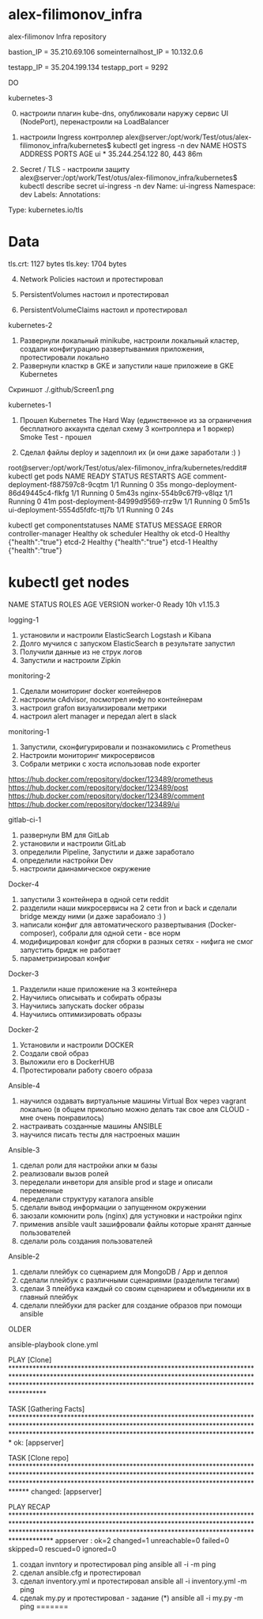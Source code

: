 # alex-filimonov_infra
alex-filimonov Infra repository


bastion_IP = 35.210.69.106
someinternalhost_IP = 10.132.0.6

testapp_IP = 35.204.199.134
testapp_port = 9292


DO

kubernetes-3

0) наcтроили плагин kube-dns, опубликовали наружу сервис UI (NodePort), перенастроили на LoadBalancer

1) настроили Ingress контроллер
alex@server:/opt/work/Test/otus/alex-filimonov_infra/kubernetes$ kubectl get ingress -n dev
NAME   HOSTS   ADDRESS          PORTS     AGE
ui     *       35.244.254.122   80, 443   86m

2) Secret / TLS - настроили защиту
alex@server:/opt/work/Test/otus/alex-filimonov_infra/kubernetes$ kubectl describe secret ui-ingress -n dev
Name:         ui-ingress
Namespace:    dev
Labels:       <none>
Annotations:  <none>

Type:  kubernetes.io/tls

Data
====
tls.crt:  1127 bytes
tls.key:  1704 bytes


4) Network Policies настоил и протестировал

6) PersistentVolumes настоил и протестировал

7) PersistentVolumeClaims настоил и протестировал



kubernetes-2

1) Развернули локальный minikube, настроили локальный кластер, создали конфигурацию развертыванмия приложения, протестировали локально
2) Развернули класткр в GKE  и запустили наше приложеие в GKE Kubernetes


Скриншот
./.github/Screen1.png



kubernetes-1

1) Прошел Kubernetes The Hard Way (единственное из за ограничения бесплатного аккаунта сделал схему 3 контроллера и 1 воркер)
    Smoke Test - прошел

2) Сделал файлы deploy и задеплоил их (и они даже заработали :) )

root@server:/opt/work/Test/otus/alex-filimonov_infra/kubernetes/reddit# kubectl get pods
NAME                                 READY   STATUS    RESTARTS   AGE
comment-deployment-f887597c8-9cqtm   1/1     Running   0          35s
mongo-deployment-86d49445c4-flkfg    1/1     Running   0          5m43s
nginx-554b9c67f9-v8lqz               1/1     Running   0          41m
post-deployment-84999d9569-rrz9w     1/1     Running   0          5m51s
ui-deployment-5554d5fdfc-ttj7b       1/1     Running   0          24s


 kubectl get componentstatuses
NAME                 STATUS    MESSAGE             ERROR
controller-manager   Healthy   ok
scheduler            Healthy   ok
etcd-0               Healthy   {"health":"true"}
etcd-2               Healthy   {"health":"true"}
etcd-1               Healthy   {"health":"true"}

# kubectl get nodes
NAME       STATUS   ROLES    AGE   VERSION
worker-0   Ready    <none>   10h   v1.15.3





logging-1

1) установили и настроили ElasticSearch Logstash и Kibana
2) Долго мучился с запуском ElasticSearch в результате запустил
3) Получили данные из не струк логов
4) Запустили и настроили Zipkin

monitoring-2

1) Сделали мониторинг docker контейнеров
2) настроили cAdvisor, посмотрел инфу по контейнерам
3) настроил grafon визуализировали метрики
4) настроил alert manager и передал alert в slack

monitoring-1

1) Запустили, сконфигурировали и познакомились с Prometheus
2) Настроили мониторинг микросервисов
3) Собрали метрики с хоста использовав node exporter

https://hub.docker.com/repository/docker/123489/prometheus
https://hub.docker.com/repository/docker/123489/post
https://hub.docker.com/repository/docker/123489/comment
https://hub.docker.com/repository/docker/123489/ui


gitlab-ci-1

1) развернули ВМ для GitLab
2) установили и настроили GitLab
3) определили Pipeline, Запустили и даже заработало
4) определили настройки Dev
5) настроили даинамическое окружение

Docker-4

1) запустили 3 контейнера в одной сети reddit
2) разделили наши микросервисы на 2 сети fron и back и сделали bridge между ними (и даже зарабоиало :) )
3) написали конфиг для автоматического развертывания (Docker-composer), собрали для одной сети - все норм
4) модифицировал конфиг для сборки в разных сетях - нифига не смог запустить бридж не работает
5) параметризировал конфиг




Docker-3

1) Разделили наше приложение на 3 контейнера
2) Научились описывать и собирать образы
3) Научились запускать docker образы
4) Научились оптимизировать образы

Docker-2

1) Установили и настроили DOCKER
2) Создали свой образ
3) Выложили его в DockerHUB
4) Протестировали работу своего образа

Ansible-4

1) научился оздавать виртуальные машины Virtual Box через vagrant локально
    (в общем прикольно можно делать так свое аля CLOUD - мне очень понравилось)
2) настраивать созданные машины ANSIBLE
3) научился писать тесты для настроеных машин


Ansible-3

1) сделал роли для настройки апки м базы
2) реализовали вызов ролей
3) переделали инветори для ansible prod и stage и описали переменные
4) переделали структуру каталога ansible
5) сделали вывод информации о запущенном окружении
6) заюзали комюнити роль (nginx) для устуновки и настройки nginx
7) применив ansible vault зашифровали файлы которые хранят данные пользователей
8) сделали роль создания пользователей


Ansible-2

1) сделали   плейбук со сценарием для MongoDB / App и деплоя
2) сделали плейбук с различными сценариями (разделили тегами)
3) сделаи 3 плейбука каждый со своим сценарием и объединили их в главный плейбук
4) сделали плейбуки для packer для создание образов при помощи ansible



OLDER

ansible-playbook clone.yml

PLAY [Clone] ********************************************************************************************************************************************************************************************************************************

TASK [Gathering Facts] **********************************************************************************************************************************************************************************************************************
ok: [appserver]

TASK [Clone repo] ***************************************************************************************************************************************************************************************************************************
changed: [appserver]

PLAY RECAP **********************************************************************************************************************************************************************************************************************************
appserver                  : ok=2    changed=1    unreachable=0    failed=0    skipped=0    rescued=0    ignored=0


1) создал invntory и протестировал ping
ansible all -i  -m ping
2) сделал  ansible.cfg и протестировал
3) сделал inventory.yml и протестировал
ansible all -i inventory.yml  -m ping
4) сделаk my.py и протестировал - задание (*)
ansible all -i my.py  -m ping
=======
